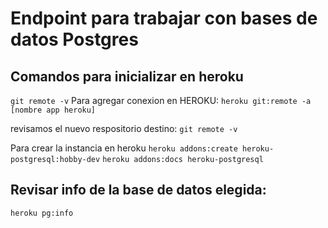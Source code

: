 # Endpoint para trabajar con bases de datos Postgres

## Comandos para inicializar en heroku
`git remote -v`
Para agregar conexion en HEROKU:
`heroku git:remote -a [nombre app heroku]`

revisamos el nuevo respositorio destino:
`git remote -v`

Para crear la instancia en heroku
`heroku addons:create heroku-postgresql:hobby-dev`
`heroku addons:docs heroku-postgresql`

## Revisar info de la base de datos elegida:
`heroku pg:info`
